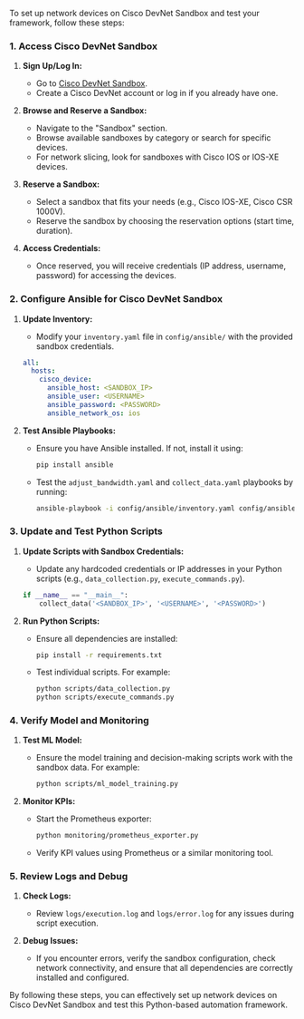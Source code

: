 To set up network devices on Cisco DevNet Sandbox and test your framework, follow these steps:

### 1. **Access Cisco DevNet Sandbox**

1. **Sign Up/Log In:**
   - Go to [Cisco DevNet Sandbox](https://developer.cisco.com/sandbox/).
   - Create a Cisco DevNet account or log in if you already have one.

2. **Browse and Reserve a Sandbox:**
   - Navigate to the "Sandbox" section.
   - Browse available sandboxes by category or search for specific devices.
   - For network slicing, look for sandboxes with Cisco IOS or IOS-XE devices.

3. **Reserve a Sandbox:**
   - Select a sandbox that fits your needs (e.g., Cisco IOS-XE, Cisco CSR 1000V).
   - Reserve the sandbox by choosing the reservation options (start time, duration).

4. **Access Credentials:**
   - Once reserved, you will receive credentials (IP address, username, password) for accessing the devices.

### 2. **Configure Ansible for Cisco DevNet Sandbox**

1. **Update Inventory:**
   - Modify your `inventory.yaml` file in `config/ansible/` with the provided sandbox credentials.
   ```yaml
   all:
     hosts:
       cisco_device:
         ansible_host: <SANDBOX_IP>
         ansible_user: <USERNAME>
         ansible_password: <PASSWORD>
         ansible_network_os: ios
   ```

2. **Test Ansible Playbooks:**
   - Ensure you have Ansible installed. If not, install it using:
     ```sh
     pip install ansible
     ```
   - Test the `adjust_bandwidth.yaml` and `collect_data.yaml` playbooks by running:
     ```sh
     ansible-playbook -i config/ansible/inventory.yaml config/ansible/playbooks/collect_data.yaml
     ```

### 3. **Update and Test Python Scripts**

1. **Update Scripts with Sandbox Credentials:**
   - Update any hardcoded credentials or IP addresses in your Python scripts (e.g., `data_collection.py`, `execute_commands.py`).
   ```python
   if __name__ == "__main__":
       collect_data('<SANDBOX_IP>', '<USERNAME>', '<PASSWORD>')
   ```

2. **Run Python Scripts:**
   - Ensure all dependencies are installed:
     ```sh
     pip install -r requirements.txt
     ```
   - Test individual scripts. For example:
     ```sh
     python scripts/data_collection.py
     python scripts/execute_commands.py
     ```

### 4. **Verify Model and Monitoring**

1. **Test ML Model:**
   - Ensure the model training and decision-making scripts work with the sandbox data. For example:
     ```sh
     python scripts/ml_model_training.py
     ```

2. **Monitor KPIs:**
   - Start the Prometheus exporter:
     ```sh
     python monitoring/prometheus_exporter.py
     ```
   - Verify KPI values using Prometheus or a similar monitoring tool.

### 5. **Review Logs and Debug**

1. **Check Logs:**
   - Review `logs/execution.log` and `logs/error.log` for any issues during script execution.

2. **Debug Issues:**
   - If you encounter errors, verify the sandbox configuration, check network connectivity, and ensure that all dependencies are correctly installed and configured.

By following these steps, you can effectively set up network devices on Cisco DevNet Sandbox and test this Python-based automation framework.